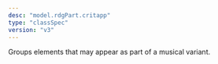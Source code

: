 ```yaml
---
desc: "model.rdgPart.critapp"
type: "classSpec"
version: "v3"
---
```


Groups elements that may appear as part of a musical variant.